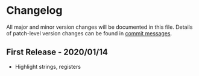 # Changelog
All major and minor version changes will be documented in this file. Details of
patch-level version changes can be found in [commit messages](../../commits/master).

## First Release - 2020/01/14
- Highlight strings, registers
